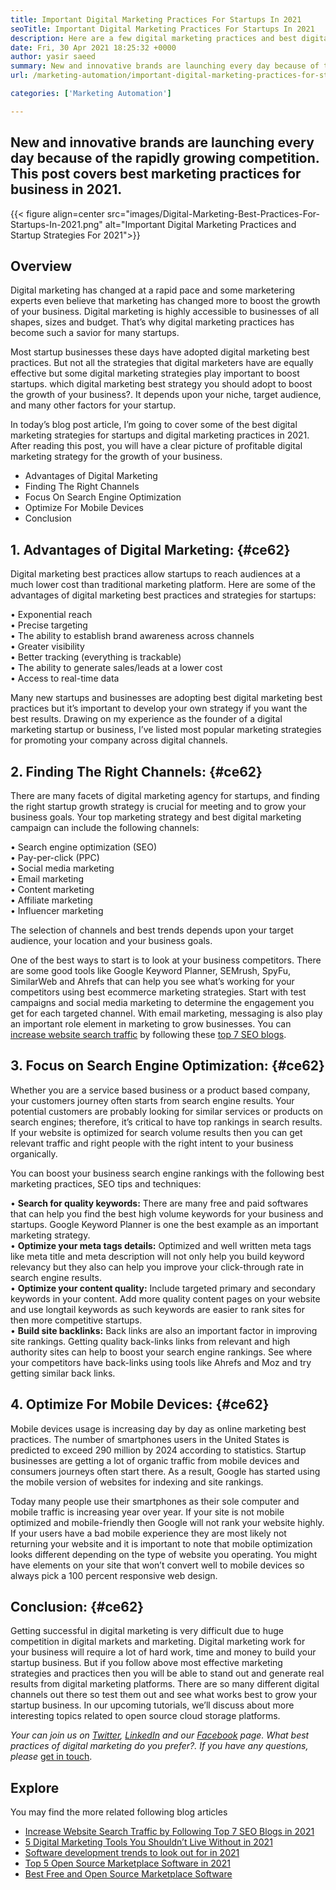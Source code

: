 ```yaml
---
title: Important Digital Marketing Practices For Startups In 2021
seoTitle: Important Digital Marketing Practices For Startups In 2021
description: Here are a few digital marketing practices and best digital marketing strategies for startups and business trends we will see in 2021.
date: Fri, 30 Apr 2021 18:25:32 +0000
author: yasir saeed
summary: New and innovative brands are launching every day because of the rapidly growing competition. This post covers best marketing practices for business in 2021.
url: /marketing-automation/important-digital-marketing-practices-for-startups-in-2021/

categories: ['Marketing Automation']

---
```

## New and innovative brands are launching every day because of the rapidly growing competition. This post covers best marketing practices for business in 2021.

{{< figure align=center src="images/Digital-Marketing-Best-Practices-For-Startups-In-2021.png" alt="Important Digital Marketing Practices and Startup Strategies For 2021">}}  

## **Overview**

Digital marketing has changed at a rapid pace and some marketering experts even believe that marketing has changed more to boost the growth of your business. Digital marketing is highly accessible to businesses of all shapes, sizes and budget. That’s why digital marketing practices has become such a savior for many startups.

Most startup businesses these days have adopted digital marketing best practices. But not all the strategies that digital marketers have are equally effective but some digital marketing strategies play important to boost startups. which digital marketing best strategy you should adopt to boost the growth of your business?. It depends upon your niche, target audience, and many other factors for your startup.

In today’s blog post article, I’m going to cover some of the best digital marketing strategies for startups and digital marketing practices in 2021. After reading this post, you will have a clear picture of profitable digital marketing strategy for the growth of your business.

  * Advantages of Digital Marketing
  * Finding The Right Channels
  * Focus On Search Engine Optimization
  * Optimize For Mobile Devices
  * Conclusion

## 1. **Advantages of Digital Marketing:** {#ce62}

Digital marketing best practices allow startups to reach audiences at a much lower cost than traditional marketing platform. Here are some of the advantages of digital marketing best practices and strategies for startups:

• Exponential reach  
• Precise targeting  
• The ability to establish brand awareness across channels  
• Greater visibility  
• Better tracking (everything is trackable)  
• The ability to generate sales/leads at a lower cost  
• Access to real-time data

Many new startups and businesses are adopting best digital marketing best practices but it’s important to develop your own strategy if you want the best results. Drawing on my experience as the founder of a digital marketing startup or business, I’ve listed most popular marketing strategies for promoting your company across digital channels.

## 2. **Finding The Right Channels:** {#ce62}

There are many facets of digital marketing agency for startups, and finding the right startup growth strategy is crucial for meeting and to grow your business goals. Your top marketing strategy and best digital marketing campaign can include the following channels:

• Search engine optimization (SEO)  
• Pay-per-click (PPC)  
• Social media marketing  
• Email marketing  
• Content marketing  
• Affiliate marketing  
• Influencer marketing

The selection of channels and best trends depends upon your target audience, your location and your business goals.

One of the best ways to start is to look at your business competitors. There are some good tools like Google Keyword Planner, SEMrush, SpyFu, SimilarWeb and Ahrefs that can help you see what’s working for your competitors using best ecommerce marketing strategies. Start with test campaigns and social media marketing to determine the engagement you get for each targeted channel. With email marketing, messaging is also play an important role element in marketing to grow businesses. You can [increase website search traffic][1] by following these [top 7 SEO blogs][1].

## 3. **Focus on Search Engine Optimization:** {#ce62}

Whether you are a service based business or a product based company, your customers journey often starts from search engine results. Your potential customers are probably looking for similar services or products on search engines; therefore, it’s critical to have top rankings in search results. If your website is optimized for search volume results then you can get relevant traffic and right people with the right intent to your business organically.

You can boost your business search engine rankings with the following best marketing practices, SEO tips and techniques:

• **Search for quality keywords:** There are many free and paid softwares that can help you find the best high volume keywords for your business and startups. Google Keyword Planner is one the best example as an important marketing strategy.  
• **Optimize your meta tags details:** Optimized and well written meta tags like meta title and meta description will not only help you build keyword relevancy but they also can help you improve your click-through rate in search engine results.  
• **Optimize your content quality:** Include targeted primary and secondary keywords in your content. Add more quality content pages on your website and use longtail keywords as such keywords are easier to rank sites for then more competitive startups.  
• **Build site backlinks:** Back links are also an important factor in improving site rankings. Getting quality back-links links from relevant and high authority sites can help to boost your search engine rankings. See where your competitors have back-links using tools like Ahrefs and Moz and try getting similar back links.

## 4. **Optimize For Mobile Devices:** {#ce62}

Mobile devices usage is increasing day by day as online marketing best practices. The number of smartphones users in the United States is predicted to exceed 290 million by 2024 according to statistics. Startup businesses are getting a lot of organic traffic from mobile devices and consumers journeys often start there. As a result, Google has started using the mobile version of websites for indexing and site rankings.

Today many people use their smartphones as their sole computer and mobile traffic is increasing year over year. If your site is not mobile optimized and mobile-friendly then Google will not rank your website highly. If your users have a bad mobile experience they are most likely not returning your website and it is important to note that mobile optimization looks different depending on the type of website you operating. You might have elements on your site that won’t convert well to mobile devices so always pick a 100 percent responsive web design.

## **Conclusion**: {#ce62}

Getting successful in digital marketing is very difficult due to huge competition in digital markets and marketing. Digital marketing work for your business will require a lot of hard work, time and money to build your startup business. But if you follow above most effective marketing strategies and practices then you will be able to stand out and generate real results from digital marketing platforms. There are so many different digital channels out there so test them out and see what works best to grow your startup business. In our upcoming tutorials, we’ll discuss about more interesting topics related to open source cloud storage platforms.

_Your can join us on [Twitter][2], [LinkedIn][3] and our [Facebook][4] page. What best practices of digital marketing do you prefer?. If you have any questions, please_ [get in touch][5].

## Explore

You may find the more related following blog articles 

  * [Increase Website Search Traffic by Following Top 7 SEO Blogs in 2021][1]
  * [5 Digital Marketing Tools You Shouldn’t Live Without in 2021][6]
  * [Software development trends to look out for in 2021][7]
  * [Top 5 Open Source Marketplace Software in 2021][8]
  * [Best Free and Open Source Marketplace Software][9]

 [1]: https://blog.containerize.com/blogging/increase-website-search-traffic-by-following-top-7-seo-blogs/

 [2]: https://twitter.com/containerize_co
 [3]: https://www.linkedin.com/company/containerize/
 [4]: http://facebook.com/containerize
 [5]: mailto:yasir.saeed@aspose.com
 [6]: https://blog.containerize.com/2021/01/03/5-digital-marketing-tools-you-shouldn%e2%80%99t-live-without-in-2021/
 [7]: https://blog.containerize.com/marketplace/top-5-open-source-marketplace-software-in-2021/

 [8]: https://blog.containerize.com/content-management/integrate-mautic-with-joomla-for-marketing-automation/

 [9]: https://products.containerize.com/marketplace/